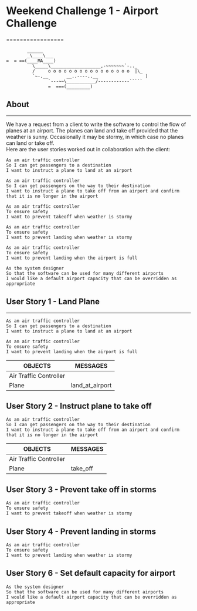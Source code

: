 # Weekend Challenge 1 - Airport Challenge
=================

```
        ______
        _\____\___
=  = ==(____MA____)
          \_____\___________________,-~~~~~~~`-.._
          /     o o o o o o o o o o o o o o o o  |\_
          `~-.__       __..----..__                  )
                `---~~\___________/------------`````
                =  ===(_________)

```
## About
---------

We have a request from a client to write the software to control the flow of planes at an airport. The planes can land and take off provided that the weather is sunny. Occasionally it may be stormy, in which case no planes can land or take off.\
Here are the user stories worked out in collaboration with the client:

```
As an air traffic controller
So I can get passengers to a destination
I want to instruct a plane to land at an airport

As an air traffic controller
So I can get passengers on the way to their destination
I want to instruct a plane to take off from an airport and confirm that it is no longer in the airport

As an air traffic controller
To ensure safety
I want to prevent takeoff when weather is stormy

As an air traffic controller
To ensure safety
I want to prevent landing when weather is stormy

As an air traffic controller
To ensure safety
I want to prevent landing when the airport is full

As the system designer
So that the software can be used for many different airports
I would like a default airport capacity that can be overridden as appropriate
```

## User Story 1 - Land Plane
---------
```
As an air traffic controller
So I can get passengers to a destination
I want to instruct a plane to land at an airport
```
```
As an air traffic controller
To ensure safety
I want to prevent landing when the airport is full
```

OBJECTS | MESSAGES |
|-------------|-------------|
 Air Traffic Controller | |
 Plane | land_at_airport |

 ## User Story 2 - Instruct plane to take off


 ```
 As an air traffic controller
 So I can get passengers on the way to their destination
 I want to instruct a plane to take off from an airport and confirm that it is no longer in the airport
 ```
 OBJECTS | MESSAGES |
 |-------------|-------------|
  Air Traffic Controller | |
  Plane | take_off |

  ## User Story 3 - Prevent take off in storms

  ```
  As an air traffic controller
  To ensure safety
  I want to prevent takeoff when weather is stormy
  ```
  ## User Story 4 - Prevent landing in storms

  ```
  As an air traffic controller
  To ensure safety
  I want to prevent landing when weather is stormy
  ```
  ## User Story 6 - Set default capacity for airport

  ```
  As the system designer
  So that the software can be used for many different airports
  I would like a default airport capacity that can be overridden as appropriate
  ```
